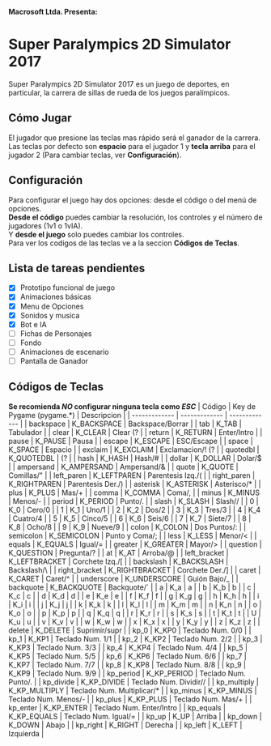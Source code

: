 **Macrosoft Ltda. Presenta:**
# Super Paralympics 2D Simulator 2017
Super Paralympics 2D Simulator 2017 es un juego de deportes, en particular, la carrera de sillas de rueda de los juegos paralímpicos.
## Cómo Jugar
El jugador que presione las teclas mas rápido será el ganador de la carrera. Las teclas por defecto son **espacio** para el jugador 1 y **tecla arriba** para el jugador 2 (Para cambiar teclas, ver **Configuración**).
## Configuración
Para configurar el juego hay dos opciones: desde el código o del menú de opciones.  
**Desde el código** puedes cambiar la resolución, los controles y el número de jugadores (1v1 o 1vIA).  
Y **desde el juego** solo puedes cambiar los controles.  
Para ver los codigos de las teclas ve a la seccion **Códigos de Teclas**.
## Lista de tareas pendientes
- [x] Prototipo funcional de juego
- [x] Animaciones básicas
- [x] Menu de Opciones
- [x] Sonidos y musica
- [x] Bot e IA
- [ ] Fichas de Personajes
- [ ] Fondo
- [ ] Animaciones de escenario
- [ ] Pantalla de Ganador
## Códigos de Teclas
**Se recomienda _NO_ configurar ninguna tecla como _ESC_**
| Código  | Key de Pygame (pygame.\*) | Descripcion | 
| ------------- | ------------- | ------------- |
| backspace | K_BACKSPACE  | Backspace/Borrar  |
| tab  | K_TAB  | Tabulador  |
| clear  | K_CLEAR  | Clear (? |
| return  | K_RETURN | Enter/Intro |
| pause  | K_PAUSE  | Pausa |
| escape  | K_ESCAPE  | ESC/Escape |
| space  | K_SPACE  | Espacio |
| exclaim  | K_EXCLAIM  | Exclamacion/! (? |
| quotedbl  | K_QUOTEDBL  | (? |
| hash  | K_HASH  | Hash/# |
| dollar  | K_DOLLAR  | Dolar/$ |
| ampersand | K_AMPERSAND | Ampersand/& |
| quote | K_QUOTE | Comillas/" |
| left_paren | K_LEFTPAREN | Parentesis Izq./( |
| right_paren | K_RIGHTPAREN | Parentesis Der./) |
| asterisk | K_ASTERISK | Asterisco/\* |
| plus | K_PLUS | Mas/+ |
| comma | K_COMMA | Coma/, |
| minus | K_MINUS | Menos/- |
| period | K_PERIOD | Punto/. |
| slash | K_SLASH | Slash// |
| 0 | K_0 | Cero/0 |
| 1 | K_1 | Uno/1 |
| 2 | K_2 | Dos/2 |
| 3 | K_3 | Tres/3 |
| 4 | K_4 | Cuatro/4 |
| 5 | K_5 | Cinco/5 |
| 6 | K_6 | Seis/6 |
| 7 | K_7 | Siete/7 |
| 8 | K_8 | Ocho/8 |
| 9 | K_9 | Nueve/9 |
| colon | K_COLON | Dos Puntos/: |
| semicolon | K_SEMICOLON | Punto y Coma/; |
| less | K_LESS | Menor/< |
| equals | K_EQUALS | Igual/= |
| greater | K_GREATER | Mayor/> |
| question | K_QUESTION | Pregunta/? |
| at | K_AT | Arroba/@ |
| left_bracket | K_LEFTBRACKET | Corchete Izq./[ |
| backslash | K_BACKSLASH | Backslash/\ |
| right_bracket | K_RIGHTBRACKET | Corchete Der./] |
| caret | K_CARET | Caret/^ |
| underscore | K_UNDERSCORE | Guión Bajo/\_ |
| backquote | K_BACKQUOTE | Backquote/\` |
| a | K_a | a |
| b | K_b | b |
| c | K_c | c |
| d | K_d | d |
| e | K_e | e |
| f | K_f | f |
| g | K_g | g |
| h | K_h | h |
| i | K_i | i |
| j | K_j | j |
| k | K_k | k |
| l | K_l | l |
| m | K_m | m |
| n | K_n | n |
| o | K_o | o |
| p | K_p | p |
| q | K_q | q |
| r | K_r | r |
| s | K_s | s |
| t | K_t | t |
| U | K_u | u |
| v | K_v | v |
| w | K_w | w |
| x | K_x | x |
| y | K_y | y |
| z | K_z | z |
| delete | K_DELETE | Suprimir/supr |
| kp_0 | K_KP0 | Teclado Num. 0/0 |
| kp_1 | K_KP1 | Teclado Num. 1/1 |
| kp_2 | K_KP2 | Teclado Num. 2/2 |
| kp_3 | K_KP3 | Teclado Num. 3/3 |
| kp_4 | K_KP4 | Teclado Num. 4/4 |
| kp_5 | K_KP5 | Teclado Num. 5/5 |
| kp_6 | K_KP6 | Teclado Num. 6/6 |
| kp_7 | K_KP7 | Teclado Num. 7/7 |
| kp_8 | K_KP8 | Teclado Num. 8/8 |
| kp_9 | K_KP9 | Teclado Num. 9/9 |
| kp_period | K_KP_PERIOD | Teclado Num. Punto/. |
| kp_divide | K_KP_DIVIDE | Teclado Num. Dividir// |
| kp_multiply | K_KP_MULTIPLY | Teclado Num. Multiplicar/\* |
| kp_minus | K_KP_MINUS | Teclado Num. Menos/- |
| kp_plus | K_KP_PLUS | Teclado Num. Mas/+ |
| kp_enter | K_KP_ENTER | Teclado Num. Enter/Intro |
| kp_equals | K_KP_EQUALS | Teclado Num. Igual/= |
| kp_up | K_UP | Arriba  |
| kp_down | K_DOWN | Abajo |
| kp_right | K_RIGHT | Derecha |
| kp_left | K_LEFT | Izquierda |

